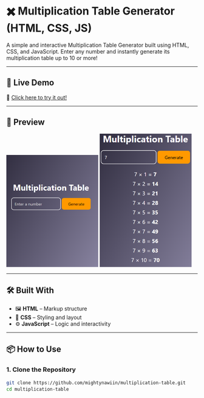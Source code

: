 # ✖️ Multiplication Table Generator (HTML, CSS, JS)

A simple and interactive Multiplication Table Generator built using HTML, CSS, and JavaScript. Enter any number and instantly generate its multiplication table up to 10 or more!

---

## 🚀 Live Demo

🔗 [Click here to try it out!](https://mighty-multiplication-table.vercel.ap)  
<!-- Replace # with your GitHub Pages link if deployed -->

---

## 📸 Preview

<p float="left">
  <img src="https://raw.githubusercontent.com/mightynawiin/multiplication-table/main/bmiss/Screenshot%202025-05-29%20131305.png" width="48%" />
  <img src="https://raw.githubusercontent.com/mightynawiin/multiplication-table/main/bmiss/Screenshot%202025-05-29%20131320.png" width="48%" />
</p>

---

## 🛠️ Built With

- 🖼️ **HTML** – Markup structure  
- 🎨 **CSS** – Styling and layout  
- ⚙️ **JavaScript** – Logic and interactivity

---

## 📦 How to Use

### 1. Clone the Repository

```bash
git clone https://github.com/mightynawiin/multiplication-table.git
cd multiplication-table
